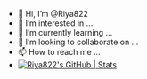 - 👋 Hi, I’m @Riya822
- 👀 I’m interested in ...
- 🌱 I’m currently learning ...
- 💞️ I’m looking to collaborate on ...
- 📫 How to reach me ...
- [![Riya822's GitHub | Stats](https://stats.quine.sh/Riya822/github?theme=dark)](https://quine.sh?utm_source=widgets&utm_campaign=Riya822)

<!---
Riya822/Riya822 is a ✨ special ✨ repository because its `README.md` (this file) appears on your GitHub profile.
You can click the Preview link to take a look at your changes.
--->
